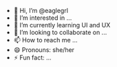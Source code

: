 - 👋 Hi, I’m @eaglegrl
- 👀 I’m interested in ...
- 🌱 I’m currently learning UI and UX
- 💞️ I’m looking to collaborate on ...
- 📫 How to reach me ...
- 😄 Pronouns: she/her
- ⚡ Fun fact: ...

<!---
eaglegrl/eaglegrl is a ✨ special ✨ repository because its `README.md` (this file) appears on your GitHub profile.
You can click the Preview link to take a look at your changes.
--->
